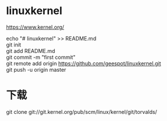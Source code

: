 # linuxkernel

https://www.kernel.org/

   echo "# linuxkernel" >> README.md   
   git init   
   git add README.md    
   git commit -m "first commit"   
   git remote add origin https://github.com/geespot/linuxkernel.git   
   git push -u origin master   

# 下载 
  git clone git://git.kernel.org/pub/scm/linux/kernel/git/torvalds/